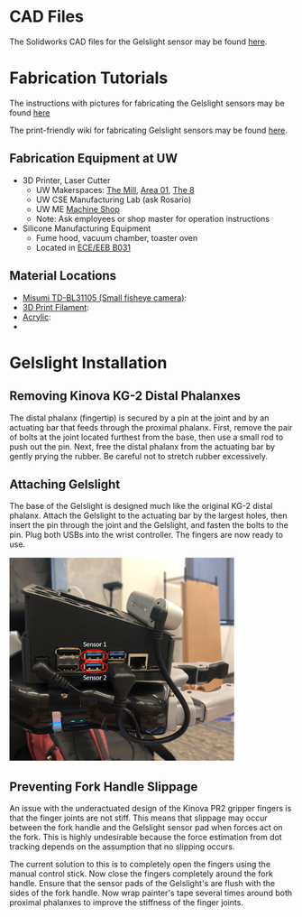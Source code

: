# CAD Files
The Solidworks CAD files for the Gelslight sensor may be found [here](https://github.com/KHsu2/fingergelsight).

# Fabrication Tutorials

The instructions with pictures for fabricating the Gelslight sensors may be found [here](https://robotfeeding.io/hardware/gelsight-mini-tactile-sensor/)

The print-friendly wiki for fabricating Gelslight sensors may be found [here](https://github.com/personalrobotics/pr_docs/wiki/Gelsight-Mini-Sensor-Fabrication).

## Fabrication Equipment at UW
* 3D Printer, Laser Cutter
	* UW Makerspaces: [The Mill](https://hfs.uw.edu/The-MILL/Maker-Space-1), [Area 01](https://www.washington.edu/area01/), [The 8](https://hfs.uw.edu/The-8)
	* UW CSE Manufacturing Lab (ask Rosario)
	* UW ME [Machine Shop](https://www.me.washington.edu/shops/machine/printers) 
	* Note: Ask employees or shop master for operation instructions 
* Silicone Manufacturing Equipment
	* Fume hood, vacuum chamber, toaster oven
	* Located in [ECE/EEB B031](https://www.washington.edu/maps/#!/ece)

## Material Locations
* [Misumi TD-BL31105 (Small fisheye camera)](http://www.misumi.com.tw/PLIST.ASP): 
* [3D Print Filament](): 
* [Acrylic](): 
* 

# Gelslight Installation

## Removing Kinova KG-2 Distal Phalanxes
The distal phalanx (fingertip) is secured by a pin at the joint and by an actuating bar that feeds through the proximal phalanx. First, remove the pair of bolts at the joint located furthest from the base, then use a small rod to push out the pin. Next, free the distal phalanx from the actuating bar by gently prying the rubber. Be careful not to stretch rubber excessively. 

## Attaching Gelslight
The base of the Gelslight is designed much like the original KG-2 distal phalanx. Attach the Gelslight to the actuating bar by the largest holes, then insert the pin through the joint and the Gelslight, and fasten the bolts to the pin. Plug both USBs into the wrist controller. The fingers are now ready to use.

<img src="pictures/nano_port_id.PNG" width="400"/>

## Preventing Fork Handle Slippage
An issue with the underactuated design of the Kinova PR2 gripper fingers is that the finger joints are not stiff. This means that slippage may occur between the fork handle and the Gelslight sensor pad when forces act on the fork. This is highly undesirable because the force estimation from dot tracking depends on the assumption that no slipping occurs. 

The current solution to this is to completely open the fingers using the manual control stick. Now close the fingers completely around the fork handle. Ensure that the sensor pads of the Gelslight's are flush with the sides of the fork handle. Now wrap painter's tape several times around both proximal phalanxes to improve the stiffness of the finger joints. 
